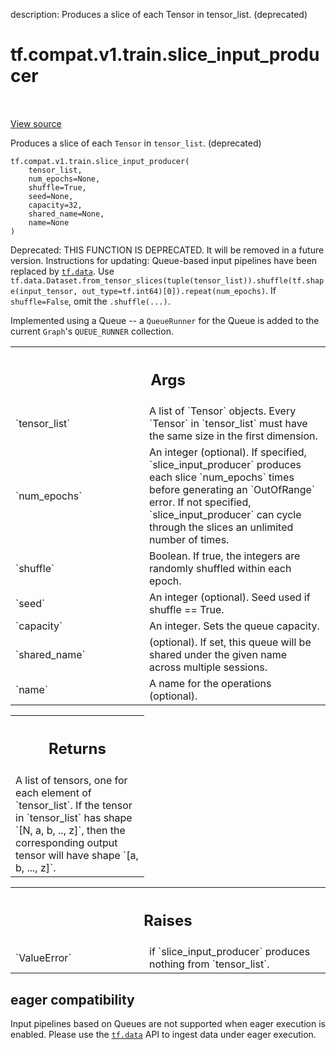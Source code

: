 description: Produces a slice of each Tensor in tensor_list. (deprecated)

<div itemscope itemtype="http://developers.google.com/ReferenceObject">
<meta itemprop="name" content="tf.compat.v1.train.slice_input_producer" />
<meta itemprop="path" content="Stable" />
</div>

# tf.compat.v1.train.slice_input_producer

<!-- Insert buttons and diff -->

<table class="tfo-notebook-buttons tfo-api nocontent" align="left">

</table>

<a target="_blank" class="external" href="/code/stable/tensorflow/python/training/input.py">View source</a>



Produces a slice of each `Tensor` in `tensor_list`. (deprecated)

<pre class="devsite-click-to-copy prettyprint lang-py tfo-signature-link">
<code>tf.compat.v1.train.slice_input_producer(
    tensor_list,
    num_epochs=None,
    shuffle=True,
    seed=None,
    capacity=32,
    shared_name=None,
    name=None
)
</code></pre>



<!-- Placeholder for "Used in" -->

Deprecated: THIS FUNCTION IS DEPRECATED. It will be removed in a future version.
Instructions for updating:
Queue-based input pipelines have been replaced by <a href="../../../../tf/data.md"><code>tf.data</code></a>. Use `tf.data.Dataset.from_tensor_slices(tuple(tensor_list)).shuffle(tf.shape(input_tensor, out_type=tf.int64)[0]).repeat(num_epochs)`. If `shuffle=False`, omit the `.shuffle(...)`.

Implemented using a Queue -- a `QueueRunner` for the Queue
is added to the current `Graph`'s `QUEUE_RUNNER` collection.

<!-- Tabular view -->
 <table class="responsive fixed orange">
<colgroup><col width="214px"><col></colgroup>
<tr><th colspan="2"><h2 class="add-link">Args</h2></th></tr>

<tr>
<td>
`tensor_list`
</td>
<td>
A list of `Tensor` objects. Every `Tensor` in
`tensor_list` must have the same size in the first dimension.
</td>
</tr><tr>
<td>
`num_epochs`
</td>
<td>
An integer (optional). If specified, `slice_input_producer`
produces each slice `num_epochs` times before generating
an `OutOfRange` error. If not specified, `slice_input_producer` can cycle
through the slices an unlimited number of times.
</td>
</tr><tr>
<td>
`shuffle`
</td>
<td>
Boolean. If true, the integers are randomly shuffled within each
epoch.
</td>
</tr><tr>
<td>
`seed`
</td>
<td>
An integer (optional). Seed used if shuffle == True.
</td>
</tr><tr>
<td>
`capacity`
</td>
<td>
An integer. Sets the queue capacity.
</td>
</tr><tr>
<td>
`shared_name`
</td>
<td>
(optional). If set, this queue will be shared under the given
name across multiple sessions.
</td>
</tr><tr>
<td>
`name`
</td>
<td>
A name for the operations (optional).
</td>
</tr>
</table>



<!-- Tabular view -->
 <table class="responsive fixed orange">
<colgroup><col width="214px"><col></colgroup>
<tr><th colspan="2"><h2 class="add-link">Returns</h2></th></tr>
<tr class="alt">
<td colspan="2">
A list of tensors, one for each element of `tensor_list`.  If the tensor
in `tensor_list` has shape `[N, a, b, .., z]`, then the corresponding output
tensor will have shape `[a, b, ..., z]`.
</td>
</tr>

</table>



<!-- Tabular view -->
 <table class="responsive fixed orange">
<colgroup><col width="214px"><col></colgroup>
<tr><th colspan="2"><h2 class="add-link">Raises</h2></th></tr>

<tr>
<td>
`ValueError`
</td>
<td>
if `slice_input_producer` produces nothing from `tensor_list`.
</td>
</tr>
</table>




 <section><devsite-expandable expanded>
 <h2 class="showalways">eager compatibility</h2>

Input pipelines based on Queues are not supported when eager execution is
enabled. Please use the <a href="../../../../tf/data.md"><code>tf.data</code></a> API to ingest data under eager execution.


 </devsite-expandable></section>

